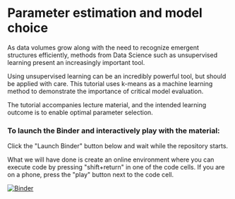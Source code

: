# Parameter estimation and model choice

As data volumes grow along with the need to recognize emergent structures efficiently, methods from Data Science such as unsupervised learning present an increasingly important tool.

Using unsupervised learning can be an incredibly powerful tool, but should be applied with care. This tutorial uses k-means as a machine learning method to demonstrate the importance of critical model evaluation.

The tutorial accompanies lecture material, and the intended learning outcome is to enable optimal parameter selection.


### To launch the Binder and interactively play with the material:

Click the "Launch Binder" button below and wait while the repository starts. 

What we will have done is create an online environment where you can execute code by pressing "shift+return" in one of the code cells. If you are on a phone, press the "play" button next to the code cell.


[![Binder](https://mybinder.org/badge_logo.svg)](https://mybinder.org/v2/gh/krosenfeld/parameterEstimation/master?filepath=parameterEstimationAndModelChoice.ipynb)
